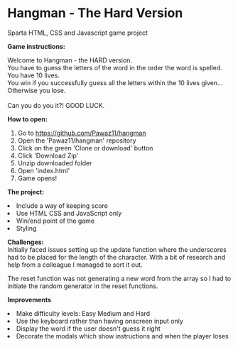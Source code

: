 # Hangman - The Hard Version
Sparta HTML, CSS and Javascript game project

<b>Game instructions:</b>
<p>Welcome to Hangman - the HARD version.<br>You have to guess the letters of the word in the order the word is spelled.<br> You have 10 lives.<br>You win if you successfully guess all the letters within the 10 lives given... Otherwise you lose. <br><br> Can you do you it?! GOOD LUCK.</p>

<strong>How to open:</strong><br>

1. Go to https://github.com/Pawaz11/hangman
2. Open the 'Pawaz11/hangman' repository
3. Click on the green 'Clone or download' button
4. Click 'Download Zip'
5. Unzip downloaded folder
6. Open 'index.html'
7. Game opens!

<b>The project:</b><br>
<li>Include a way of keeping score<br></li>
<li>Use HTML CSS and JavaScript only<br></li>
<li>Win/end point of the game<br></li>
<li>Styling</li>

<b>Challenges:<br></b>
Initially faced issues setting up the update function where the underscores had to be placed for the length of the character. With a bit of research and help from a colleague I managed to sort it out.<br>

The reset function was not generating a new word from the array so I had to initiate the random generator in the reset functions.

<b>Improvements</b><br>
<li>Make difficulty levels: Easy Medium and Hard<br></li>
<li>Use the keyboard rather than having onscreen input only</li>
<li>Display the word if the user doesn't guess it right</li>
<li>Decorate the modals which show instructions and when the player loses</li>